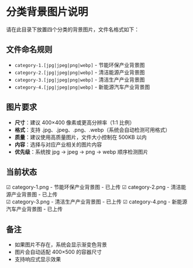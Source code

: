 # 分类背景图片说明

请在此目录下放置四个分类的背景图片，文件名格式如下：

## 文件命名规则
- `category-1.[jpg|jpeg|png|webp]` - 节能环保产业背景图
- `category-2.[jpg|jpeg|png|webp]` - 清洁能源产业背景图  
- `category-3.[jpg|jpeg|png|webp]` - 清洁生产产业背景图
- `category-4.[jpg|jpeg|png|webp]` - 新能源汽车产业背景图

## 图片要求
- **尺寸**：建议 400×400 像素或更高分辨率（1:1 比例）
- **格式**：支持 .jpg、.jpeg、.png、.webp（系统会自动检测可用格式）
- **质量**：建议使用高质量图片，文件大小控制在 500KB 以内
- **内容**：选择与对应产业相关的图片内容
- **优先级**：系统按 jpg → jpeg → png → webp 顺序检测图片

## 当前状态
☑ category-1.png - 节能环保产业背景图 - 已上传
☑ category-2.png - 清洁能源产业背景图 - 已上传  
☑ category-3.png - 清洁生产产业背景图 - 已上传
☑ category-4.png - 新能源汽车产业背景图 - 已上传

## 备注
- 如果图片不存在，系统会显示渐变色背景
- 图片会自动适配 400×500 的容器尺寸
- 支持响应式显示效果 